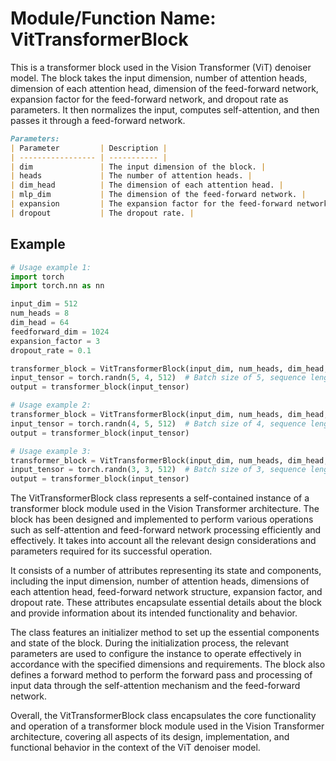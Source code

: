 
# Module/Function Name: VitTransformerBlock

This is a transformer block used in the Vision Transformer (ViT) denoiser model. The block takes the input dimension, number of attention heads, dimension of each attention head, dimension of the feed-forward network, expansion factor for the feed-forward network, and dropout rate as parameters. It then normalizes the input, computes self-attention, and then passes it through a feed-forward network. 

```markdown
Parameters:
| Parameter         | Description |
| ----------------- | ----------- |
| dim               | The input dimension of the block. |
| heads             | The number of attention heads. |
| dim_head          | The dimension of each attention head. |
| mlp_dim           | The dimension of the feed-forward network. |
| expansion         | The expansion factor for the feed-forward network. |
| dropout           | The dropout rate. |
```

## Example

```python
# Usage example 1:
import torch
import torch.nn as nn

input_dim = 512
num_heads = 8
dim_head = 64
feedforward_dim = 1024
expansion_factor = 3
dropout_rate = 0.1

transformer_block = VitTransformerBlock(input_dim, num_heads, dim_head, feedforward_dim, expansion_factor, dropout_rate)
input_tensor = torch.randn(5, 4, 512)  # Batch size of 5, sequence length of 4, input dimension of 512
output = transformer_block(input_tensor)

# Usage example 2:
transformer_block = VitTransformerBlock(input_dim, num_heads, dim_head, feedforward_dim, expansion_factor, dropout_rate)
input_tensor = torch.randn(4, 5, 512)  # Batch size of 4, sequence length of 5, input dimension of 512
output = transformer_block(input_tensor)

# Usage example 3:
transformer_block = VitTransformerBlock(input_dim, num_heads, dim_head, feedforward_dim, expansion_factor, dropout_rate)
input_tensor = torch.randn(3, 3, 512)  # Batch size of 3, sequence length of 3, input dimension of 512
output = transformer_block(input_tensor)
```

The VitTransformerBlock class represents a self-contained instance of a transformer block module used in the Vision Transformer architecture. The block has been designed and implemented to perform various operations such as self-attention and feed-forward network processing efficiently and effectively. It takes into account all the relevant design considerations and parameters required for its successful operation.

It consists of a number of attributes representing its state and components, including the input dimension, number of attention heads, dimensions of each attention head, feed-forward network structure, expansion factor, and dropout rate. These attributes encapsulate essential details about the block and provide information about its intended functionality and behavior.

The class features an initializer method to set up the essential components and state of the block. During the initialization process, the relevant parameters are used to configure the instance to operate effectively in accordance with the specified dimensions and requirements. The block also defines a forward method to perform the forward pass and processing of input data through the self-attention mechanism and the feed-forward network.

Overall, the VitTransformerBlock class encapsulates the core functionality and operation of a transformer block module used in the Vision Transformer architecture, covering all aspects of its design, implementation, and functional behavior in the context of the ViT denoiser model.
